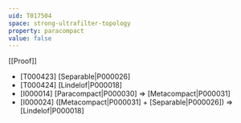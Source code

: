 ```yaml
---
uid: T017504
space: strong-ultrafilter-topology
property: paracompact
value: false
---
```

[[Proof]]

* [T000423] [Separable|P000026]
* [T000424] [Lindelof|P000018]
* [I000014] [Paracompact|P000030] => [Metacompact|P000031]
* [I000024] ([Metacompact|P000031] + [Separable|P000026]) => [Lindelof|P000018]

